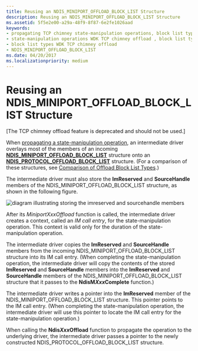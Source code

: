 ```yaml
---
title: Reusing an NDIS_MINIPORT_OFFLOAD_BLOCK_LIST Structure
description: Reusing an NDIS_MINIPORT_OFFLOAD_BLOCK_LIST Structure
ms.assetid: 5f5e2e00-a29a-48f9-8f87-6e2fe1026aad
keywords:
- propagating TCP chimney state-manipulation operations, block list types
- state-manipulation operations WDK TCP chimney offload , block list types
- block list types WDK TCP chimney offload
- NDIS_MINIPORT_OFFLOAD_BLOCK_LIST
ms.date: 04/20/2017
ms.localizationpriority: medium
---
```


# Reusing an NDIS\_MINIPORT\_OFFLOAD\_BLOCK\_LIST Structure


\[The TCP chimney offload feature is deprecated and should not be used.\]

When [propagating a state-manipulation operation](propagating-a-state-manipulation-operation.md), an intermediate driver overlays most of the members of an incoming [**NDIS\_MINIPORT\_OFFLOAD\_BLOCK\_LIST**](https://msdn.microsoft.com/library/windows/hardware/ff566469) structure onto an [**NDIS\_PROTOCOL\_OFFLOAD\_BLOCK\_LIST**](https://msdn.microsoft.com/library/windows/hardware/ff566833) structure. (For a comparison of these structures, see [Comparison of Offload Block List Types](comparison-of-offload-block-list-types.md).)

The intermediate driver must also store the **ImReserved** and **SourceHandle** members of the NDIS\_MINIPORT\_OFFLOAD\_BLOCK\_LIST structure, as shown in the following figure.

![diagram illustrating storing the imreserved and sourcehandle members](images/source-handle.png)

After its *MiniportXxxOffload* function is called, the intermediate driver creates a context, called an *IM call entry*, for the state-manipulation operation. This context is valid only for the duration of the state-manipulation operation.

The intermediate driver copies the **ImReserved** and **SourceHandle** members from the incoming NDIS\_MINIPORT\_OFFLOAD\_BLOCK\_LIST structure into its IM call entry. (When completing the state-manipulation operation, the intermediate driver will copy the contents of the stored **ImReserved** and **SourceHandle** members into the **ImReserved** and **SourceHandle** members of the NDIS\_MINIPORT\_OFFLOAD\_BLOCK\_LIST structure that it passes to the **NdisM*Xxx*Complete** function.)

The intermediate driver writes a pointer into the **ImReserved** member of the NDIS\_MINIPORT\_OFFLOAD\_BLOCK\_LIST structure. This pointer points to the IM call entry. (When completing the state-manipulation operation, the intermediate driver will use this pointer to locate the IM call entry for the state-manipulation operation.)

When calling the **Ndis*Xxx*Offload** function to propagate the operation to the underlying driver, the intermediate driver passes a pointer to the newly constructed NDIS\_PROTOCOL\_OFFLOAD\_BLOCK\_LIST structure.

 

 





